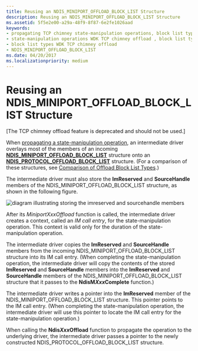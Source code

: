 ```yaml
---
title: Reusing an NDIS_MINIPORT_OFFLOAD_BLOCK_LIST Structure
description: Reusing an NDIS_MINIPORT_OFFLOAD_BLOCK_LIST Structure
ms.assetid: 5f5e2e00-a29a-48f9-8f87-6e2fe1026aad
keywords:
- propagating TCP chimney state-manipulation operations, block list types
- state-manipulation operations WDK TCP chimney offload , block list types
- block list types WDK TCP chimney offload
- NDIS_MINIPORT_OFFLOAD_BLOCK_LIST
ms.date: 04/20/2017
ms.localizationpriority: medium
---
```


# Reusing an NDIS\_MINIPORT\_OFFLOAD\_BLOCK\_LIST Structure


\[The TCP chimney offload feature is deprecated and should not be used.\]

When [propagating a state-manipulation operation](propagating-a-state-manipulation-operation.md), an intermediate driver overlays most of the members of an incoming [**NDIS\_MINIPORT\_OFFLOAD\_BLOCK\_LIST**](https://msdn.microsoft.com/library/windows/hardware/ff566469) structure onto an [**NDIS\_PROTOCOL\_OFFLOAD\_BLOCK\_LIST**](https://msdn.microsoft.com/library/windows/hardware/ff566833) structure. (For a comparison of these structures, see [Comparison of Offload Block List Types](comparison-of-offload-block-list-types.md).)

The intermediate driver must also store the **ImReserved** and **SourceHandle** members of the NDIS\_MINIPORT\_OFFLOAD\_BLOCK\_LIST structure, as shown in the following figure.

![diagram illustrating storing the imreserved and sourcehandle members](images/source-handle.png)

After its *MiniportXxxOffload* function is called, the intermediate driver creates a context, called an *IM call entry*, for the state-manipulation operation. This context is valid only for the duration of the state-manipulation operation.

The intermediate driver copies the **ImReserved** and **SourceHandle** members from the incoming NDIS\_MINIPORT\_OFFLOAD\_BLOCK\_LIST structure into its IM call entry. (When completing the state-manipulation operation, the intermediate driver will copy the contents of the stored **ImReserved** and **SourceHandle** members into the **ImReserved** and **SourceHandle** members of the NDIS\_MINIPORT\_OFFLOAD\_BLOCK\_LIST structure that it passes to the **NdisM*Xxx*Complete** function.)

The intermediate driver writes a pointer into the **ImReserved** member of the NDIS\_MINIPORT\_OFFLOAD\_BLOCK\_LIST structure. This pointer points to the IM call entry. (When completing the state-manipulation operation, the intermediate driver will use this pointer to locate the IM call entry for the state-manipulation operation.)

When calling the **Ndis*Xxx*Offload** function to propagate the operation to the underlying driver, the intermediate driver passes a pointer to the newly constructed NDIS\_PROTOCOL\_OFFLOAD\_BLOCK\_LIST structure.

 

 





